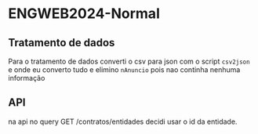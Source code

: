 # ENGWEB2024-Normal

## Tratamento de dados
Para o tratamento de dados converti o csv para json com o script `csv2json` e onde eu converto tudo e elimino `nAnuncio` pois nao continha nenhuma informação

## API

na api no query GET /contratos/entidades decidi usar o id da entidade.